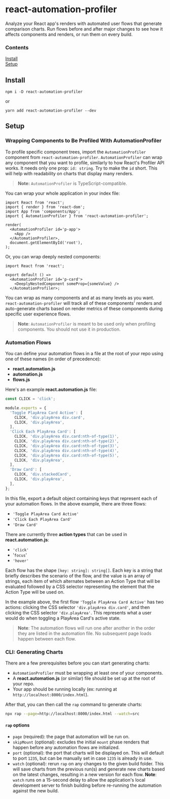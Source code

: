 # react-automation-profiler

Analyze your React app's renders with automated user flows that generate comparison charts. Run flows before and after major changes to see how it affects components and renders, or run them on every build.

### Contents
[Install](#Install)<br/>
[Setup](#Setup)

## Install

`npm i -D react-automation-profiler`

or

`yarn add react-automation-profiler --dev`

## Setup

### Wrapping Components to Be Profiled With AutomationProfiler

To profile specific component trees, import the `AutomationProfiler` component from `react-automation-profiler`. `AutomationProfiler` can wrap any component that you want to profile, similarly to how React's Profiler API works. It needs only one prop: `id: string`. Try to make the `id` short. This will help with readability on charts that display many renders.

> **Note:** `AutomationProfiler` is TypeScript-compatible.

You can wrap your whole application in your index file:

```tsx
import React from 'react';
import { render } from 'react-dom';
import App from 'components/App';
import { AutomationProfiler } from 'react-automation-profiler';

render(
  <AutomationProfiler id='p-app'>
    <App />
  </AutomationProfiler>,
  document.getElementById('root'),
);
```

Or, you can wrap deeply nested components:

```tsx
import React from 'react';

export default () =>
  <AutomationProfiler id='p-card'>
    <DeeplyNestedComponent someProp={someValue} />
  </AutomationProfiler>;
```

You can wrap as many components and at as many levels as you want. `react-automation-profiler` will track all of these components' renders and auto-generate charts based on render metrics of these components during specific user experience flows.

> **Note**: `AutomationProfiler` is meant to be used only when profiling components. You should not use it in production.

### Automation Flows

You can define your automation flows in a file at the root of your repo using one of these names (in order of precedence):
- **react.automation.js**
- **automation.js**
- **flows.js**

Here's an example **react.automation.js** file:

```js
const CLICK = 'click';

module.exports = {
  'Toggle PlayArea Card Active': [
    CLICK, 'div.playArea div.card',
    CLICK, 'div.playArea',
  ],
  'Click Each PlayArea Card': [
    CLICK, 'div.playArea div.card:nth-of-type(1)',
    CLICK, 'div.playArea div.card:nth-of-type(2)',
    CLICK, 'div.playArea div.card:nth-of-type(3)',
    CLICK, 'div.playArea div.card:nth-of-type(4)',
    CLICK, 'div.playArea div.card:nth-of-type(5)',
    CLICK, 'div.playArea',
  ],
  'Draw Card': [
    CLICK, 'div.stackedCard',
    CLICK, 'div.playArea',
  ],
};
```

In this file, export a default object containing keys that represent each of your automation flows. In the above example, there are three flows:
- `'Toggle PlayArea Card Active'`
- `'Click Each PlayArea Card'`
- `'Draw Card'`

There are currently three **action types** that can be used in **react.automation.js**:
- `'click'`
- '`focus`'
- `'hover'`

Each flow has the shape `[key: string]: string[]`. Each key is a string that briefly describes the scenario of the flow, and the value is an array of strings, each item of which alternates between an Action Type that will be evaluated followed by a CSS selector representing the element that the Action Type will be used on.

In the example above, the first flow `'Toggle PlayArea Card Active'` has two actions: clicking the CSS selector `'div.playArea div.card'`, and then clicking the CSS selector `'div.playArea'`. This represents what a user would do when toggling a PlayArea Card's active state.

> **Note**: The automation flows will run one after another in the order they are listed in the automation file. No subsequent page loads happen between each flow.

### CLI: Generating Charts

There are a few prerequisites before you can start generating charts:
- `AutomationProfiler` must be wrapping at least one of your components.
- A **react.automation.js** (or similar) file should be set up at the root of your repo.
- Your app should be running locally (ex: running at `http://localhost:8000/index.html`).

After that, you can then call the `rap` command to generate charts:

```sh
npx rap --page=http://localhost:8000/index.html --watch=src
```

#### `rap` options
- `page` (required): the page that automation will be run on.
- `skipMount` (optional): excludes the initial `mount` phase renders that happen before any automation flows are initialized.
- `port` (optional): the port that charts will be displayed on. This will default to port `1235`, but can be manually set in case `1235` is already in use.
- `watch` (optional): rerun `rap` on any changes to the given build folder. This will save charts from the previous run(s) and generate new charts based on the latest changes, resulting in a new version for each flow. **Note**: `watch` runs on a 15-second delay to allow the application's local development server to finish building before re-running the automation against the new build.